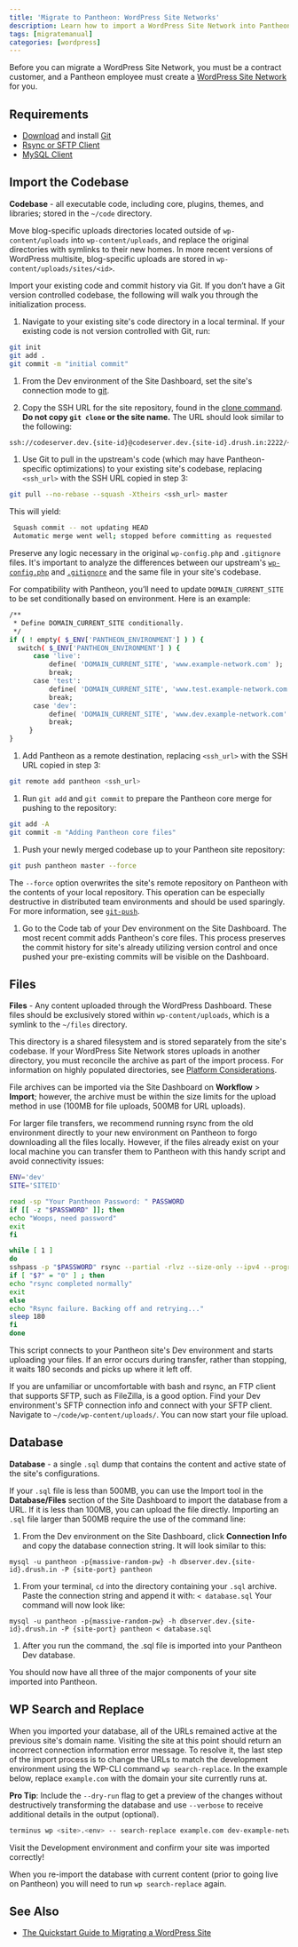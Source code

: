 ```yaml
---
title: 'Migrate to Pantheon: WordPress Site Networks'
description: Learn how to import a WordPress Site Network into Pantheon.
tags: [migratemanual]
categories: [wordpress]
---
```


<Alert title="Note" type="info">

Before you can migrate a WordPress Site Network, you must be a contract customer, and a Pantheon employee must create a [WordPress Site Network](/guides/multisite/) for you.

</Alert>

## Requirements

* [Download](https://git-scm.com/downloads) and install [Git](/git/)
* [Rsync or SFTP Client](/rsync-and-sftp/)
* [MySQL Client](/mysql-access/)

## Import the Codebase

**Codebase** - all executable code, including core, plugins, themes, and libraries; stored in the `~/code` directory.

Move blog-specific uploads directories located outside of `wp-content/uploads` into `wp-content/uploads`, and replace the original directories with symlinks to their new homes. In more recent versions of WordPress multisite, blog-specific uploads are stored in `wp-content/uploads/sites/<id>`.

Import your existing code and commit history via Git. If you don’t have a Git version controlled codebase, the following will walk you through the initialization process.

1.  Navigate to your existing site's code directory in a local terminal. If your existing code is not version controlled with Git, run:

 ```bash
 git init
 git add .
 git commit -m "initial commit"
 ```

1.  From the Dev environment of the Site Dashboard, set the site's connection mode to [git](/git).

1.  Copy the SSH URL for the site repository, found in the [clone command](/git/#step-2-copy-the-git-clone-command). **Do not copy `git clone` or the site name.** The URL should look similar to the following:

 ```bash
 ssh://codeserver.dev.{site-id}@codeserver.dev.{site-id}.drush.in:2222/~/repository.git
 ```

1.  Use Git to pull in the upstream's code (which may have Pantheon-specific optimizations) to your existing site's codebase, replacing `<ssh_url>` with the SSH URL copied in step 3:

 ```bash
 git pull --no-rebase --squash -Xtheirs <ssh_url> master
 ```

 This will yield:
 
```bash
 Squash commit -- not updating HEAD
 Automatic merge went well; stopped before committing as requested
 ```

 Preserve any logic necessary in the original `wp-config.php` and `.gitignore` files. It's important to analyze the differences between our upstream's [`wp-config.php`](https://github.com/pantheon-systems/wordpress-network/blob/master/wp-config.php) and [`.gitignore`](https://github.com/pantheon-systems/wordpress-network/blob/master/.gitignore) and the same file in your site's codebase.

 For compatibility with Pantheon, you’ll need to update `DOMAIN_CURRENT_SITE` to be set conditionally based on environment. Here is an example:

  ```bash
  /**
   * Define DOMAIN_CURRENT_SITE conditionally.
   */
  if ( ! empty( $_ENV['PANTHEON_ENVIRONMENT'] ) ) {
  	switch( $_ENV['PANTHEON_ENVIRONMENT'] ) {
  		case 'live':
  			define( 'DOMAIN_CURRENT_SITE', 'www.example-network.com' );
  			break;
  		case 'test':
  			define( 'DOMAIN_CURRENT_SITE', 'www.test.example-network.com' );
  			break;
  		case 'dev':
  			define( 'DOMAIN_CURRENT_SITE', 'www.dev.example-network.com' );
  			break;
  	   }
  }
  ```

1.  Add Pantheon as a remote destination, replacing `<ssh_url>` with the SSH URL copied in step 3:

 ```bash
 git remote add pantheon <ssh_url>
 ```

1.  Run `git add` and `git commit` to prepare the Pantheon core merge for pushing to the repository:

 ```bash
 git add -A
 git commit -m "Adding Pantheon core files"
 ```

1.  Push your newly merged codebase up to your Pantheon site repository:

 ```bash
 git push pantheon master --force
 ```

  <Alert title="Note" type="info">

  The `--force` option overwrites the site's remote repository on Pantheon with the contents of your local repository. This operation can be especially destructive in distributed team environments and should be used sparingly. For more information, see [<code>git-push</code>](https://git-scm.com/docs/git-push).

  </Alert>

1.  Go to the Code tab of your Dev environment on the Site Dashboard. The most recent commit adds Pantheon's core files. This process preserves the commit history for site's already utilizing version control and once pushed your pre-existing commits will be visible on the Dashboard.

## Files

**Files** - Any content uploaded through the WordPress Dashboard. These files should be exclusively stored within `wp-content/uploads`, which is a symlink to the `~/files` directory.

This directory is a shared filesystem and is stored separately from the site's codebase. If your WordPress Site Network stores uploads in another directory, you must reconcile the archive as part of the import process. For information on highly populated directories, see [Platform Considerations](/platform-considerations/#highly-populated-directories).

File archives can be imported via the Site Dashboard on **Workflow** > **Import**; however, the archive must be within the size limits for the upload method in use (100MB for file uploads, 500MB for URL uploads).

For larger file transfers, we recommend running rsync from the old environment directly to your new environment on Pantheon to forgo downloading all the files locally. However, if the files already exist on your local machine you can transfer them to Pantheon with this handy script and avoid connectivity issues:

```bash
ENV='dev'
SITE='SITEID'

read -sp "Your Pantheon Password: " PASSWORD
if [[ -z "$PASSWORD" ]]; then
echo "Woops, need password"
exit
fi

while [ 1 ]
do
sshpass -p "$PASSWORD" rsync --partial -rlvz --size-only --ipv4 --progress -e 'ssh -p 2222'  $ENV.$SITE@appserver.$ENV.$SITE.drush.in:files/* --temp-dir=../tmp/  ./files/
if [ "$?" = "0" ] ; then
echo "rsync completed normally"
exit
else
echo "Rsync failure. Backing off and retrying..."
sleep 180
fi
done
```
This script connects to your Pantheon site's Dev environment and starts uploading your files. If an error occurs during transfer, rather than stopping, it waits 180 seconds and picks up where it left off.

If you are unfamiliar or uncomfortable with bash and rsync, an FTP client that supports SFTP, such as FileZilla, is a good option. Find your Dev environment's SFTP connection info and connect with your SFTP client. Navigate to `~/code/wp-content/uploads/`. You can now start your file upload.

## Database

**Database** - a single `.sql` dump that contains the content and active state of the site's configurations.

If your `.sql` file is less than 500MB, you can use the Import tool in the <span class="glyphicons glyphicons-server" aria-hidden="true"></span> **Database/Files** section of the Site Dashboard to import the database from a URL. If it is less than 100MB, you can upload the file directly. Importing an `.sql` file larger than 500MB require the use of the command line:

1. From the Dev environment on the Site Dashboard, click **Connection Info** and copy the database connection string. It will look similar to this:

 ```
 mysql -u pantheon -p{massive-random-pw} -h dbserver.dev.{site-id}.drush.in -P {site-port} pantheon
 ```

1. From your terminal, `cd` into the directory containing your `.sql` archive. Paste the connection string and append it with:
`< database.sql`
Your command will now look like:

 ```
 mysql -u pantheon -p{massive-random-pw} -h dbserver.dev.{site-id}.drush.in -P {site-port} pantheon < database.sql
 ```

1. After you run the command, the .sql file is imported into your Pantheon Dev database.

You should now have all three of the major components of your site imported into Pantheon.

## WP Search and Replace

When you imported your database, all of the URLs remained active at the previous site's domain name. Visiting the site at this point should return an incorrect connection information error message. To resolve it, the last step of the import process is to change the URLs to match the development environment using the WP-CLI command `wp search-replace`. In the example below, replace `example.com` with the domain your site currently runs at.

**Pro Tip**: Include the `--dry-run` flag to get a preview of the changes without destructively transforming the database and use `--verbose` to receive additional details in the output (optional).

```bash
terminus wp <site>.<env> -- search-replace example.com dev-example-network.pantheonsite.io --url=example.com --network
```

Visit the Development environment and confirm your site was imported correctly!

When you re-import the database with current content (prior to going live on Pantheon) you will need to run `wp search-replace` again.

## See Also
* [The Quickstart Guide to Migrating a WordPress Site](https://pantheon.io/resources/quickstart-guide-migrating-wordpress-site)
